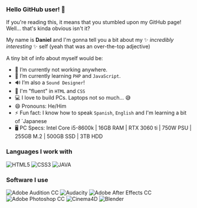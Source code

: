 ### Hello GitHub user! 👋

If you're reading this, it means that you stumbled upon my GitHub page! Well... that's kinda obvious isn't it?

My name is **Daniel** and I'm gonna tell you a bit about my ✨ _incredibly interesting_ ✨ self (yeah that was an over-the-top adjective)

A tiny bit of info about myself would be:

- 🔭 I’m currently not working anywhere.
- 🌱 I’m currently learning `PHP` and `JavaScript`.
- 🔊 I’m also a `Sound Designer`!
- 📱 I'm "fluent" in `HTML` and `CSS`
- 💻 I love to build PCs. Laptops not so much... 😅
- 😄 Pronouns: He/Him
- ⚡ Fun fact: I know how to speak `Spanish`, `English` and I'm learning a bit of `Japanese
- 🖥 PC Specs: Intel Core i5-8600k | 16GB RAM | RTX 3060 ti | 750W PSU | 255GB M.2 | 500GB SSD | 3TB HDD

### Languages I work with
![HTML5](https://img.shields.io/badge/-HTML5-E34F26?logo=html5&labelColor=000)
![CSS3](https://img.shields.io/badge/-CSS3-1572B6?logo=css3&labelColor=000)
![JAVA](https://img.shields.io/badge/-JAVA-F4BB01?logo=oracle&labelColor=000)
### Software I use
![Adobe Audition CC](https://img.shields.io/badge/-Audition%20CC-9999FF?logo=adobeaudition&labelColor=000)
![Audacity](https://img.shields.io/badge/-Audacity-0000CC?logo=audacity&labelColor=000)
![Adobe After Effects CC](https://img.shields.io/badge/-After%20Effects%20CC-9999FF?logo=adobeaftereffects&labelColor=000)
![Adobe Photoshop CC](https://img.shields.io/badge/-Photoshop%20CC-31A8FF?logo=adobephotoshop&labelColor=000)
![Cinema4D](https://img.shields.io/badge/-Cinema4D-011A6A?logo=cinema4d&labelColor=000)
![Blender](https://img.shields.io/badge/-Blender-F5792A?logo=blender&labelColor=000)
